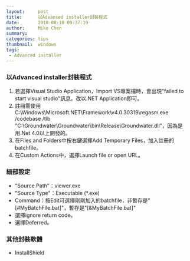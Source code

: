 ```yaml
---
layout:     post
title:      以Advanced installer封裝程式
date:       2018-08-10 09:37:19
author:     Mike Chen
summary:    
categories: tips
thumbnail:  windows
tags:
 - Advanced installer
---
```


### 以Advanced installer封裝程式

1. 若選擇Visual Studio Application，Import VS專案檔時，會出現"failed to start visual studio"訊息。改以.NET Application即可。
2. 註冊需使用C:\Windows\Microsoft.NET\Framework\v4.0.30319\regasm.exe /codebase /tlb "C:\Groundwater\Groundwater\bin\Release\Groundwater.dll"，因為是用.Net 4.0以上開發的。
3. 在Files and Folders中按右鍵選擇Add Temporary Files，加入註冊的batchfile。
4. 在Custom Actions中，選擇Launch file or open URL。

### 細部設定
* "Source Path"：viewer.exe
* "Source Type"：Executable (*.exe)
* Command：按Edit可選擇剛剛加入的batchfile，非暫存是"[#MyBatchFile.bat]"，暫存是"[&MyBatchFile.bat]"
* 選擇ignore return code。
* 選擇Deferred。

### 其他封裝軟體
* InstallShield